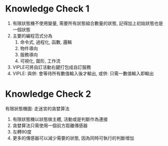 # Knowledge Check 1
1. 有限狀態機不使用變量, 需要所有狀態組合數量的狀態, 記得加上初始狀態也是一個狀態
2. 主要的編程范式分為
    1. 命令式, 過程化, 函數, 邏輯
    2. 物件導向
    3. 服務導向
    4. 可視化, 圖形, 工作流
3. VIPLE可將自訂活動右鍵打包成自訂服務
4. VIPLE: 與併: 會等待所有數值輸入後才輸出, 或併: 只需一數值輸入即輸出

# Knowledge Check 2
有限狀態機圖: 走迷宮的貪婪算法
1. 有限狀態機以狀態做主體, 活動或是判斷作為連接
2. 貪婪算法只需使用一個前方距離傳感器
3. 左轉90度
4. 更多的傳感器可以減少需要的狀態, 因為同時可執行的判斷增加
